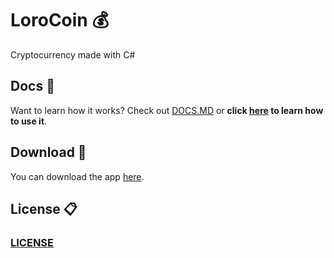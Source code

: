 # LoroCoin 💰
Cryptocurrency made with C#

## Docs 📄
Want to learn how it works? Check out [DOCS.MD](DOCS.MD) or **click [here](https://tomasdada.com/projects/LoroCoin/docs) to learn how to use it**.

## Download 🛒
You can download the app [here](https://tomasdada.com/projects/LoroCoin/download).

## License 📋
### [LICENSE](LICENSE)
